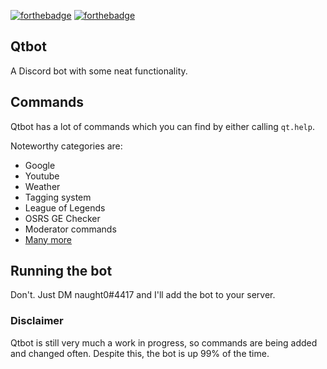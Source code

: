 [![forthebadge](http://forthebadge.com/images/badges/made-with-python.svg)](http://forthebadge.com)
[![forthebadge](http://forthebadge.com/images/badges/built-with-love.svg)](http://forthebadge.com)


## Qtbot

A Discord bot with some neat functionality.

## Commands

Qtbot has a lot of commands which you can find by either calling `qt.help`.

Noteworthy categories are: 
- Google
- Youtube
- Weather
- Tagging system
- League of Legends
- OSRS GE Checker
- Moderator commands
- [Many more](http://definitelynaught.me)

## Running the bot

Don't. Just DM naught0#4417 and I'll add the bot to your server.

### Disclaimer

Qtbot is still very much a work in progress, so commands are being added and changed often. Despite this, the bot is up 99% of the time.
